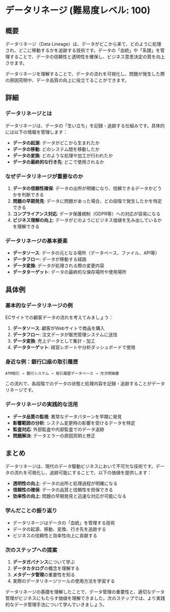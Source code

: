 # データリネージ (難易度レベル: 100)

## 概要
データリネージ（Data Lineage）は、データがどこから来て、どのように処理され、どこに移動するかを追跡する技術です。データの「血統」や「系譜」を管理することで、データの信頼性と透明性を確保し、ビジネス意思決定の質を向上させます。

データリネージを理解することで、データの流れを可視化し、問題が発生した際の原因究明や、データ品質の向上に役立てることができます。

## 詳細

### データリネージとは
データリネージは、データの「生い立ち」を記録・追跡する仕組みです。具体的には以下の情報を管理します：

- **データの起源**: データがどこから生まれたか
- **データの移動**: どのシステム間を移動したか
- **データの変換**: どのような処理や加工が行われたか
- **データの最終的な行き先**: どこで使用されるか

### なぜデータリネージが重要なのか
1. **データの信頼性確保**: データの出所が明確になり、信頼できるデータかどうかを判断できる
2. **問題の早期発見**: データに問題があった場合、どの段階で発生したかを特定できる
3. **コンプライアンス対応**: データ保護規制（GDPR等）への対応が容易になる
4. **ビジネス理解の向上**: データがどのようにビジネス価値を生み出しているかを理解できる

### データリネージの基本要素
- **データソース**: データの元となる場所（データベース、ファイル、API等）
- **データフロー**: データが移動する経路
- **データ変換**: データが処理される際の変更内容
- **データターゲット**: データの最終的な保存場所や使用場所

## 具体例

### 基本的なデータリネージの例
ECサイトでの顧客データの流れを考えてみましょう：

1. **データソース**: 顧客がWebサイトで商品を購入
2. **データフロー**: 注文データが販売管理システムに送信
3. **データ変換**: 売上データとして集計・加工
4. **データターゲット**: 経営レポートや分析ダッシュボードで使用

### 身近な例：銀行口座の取引履歴
```
ATM取引 → 銀行システム → 取引履歴データベース → 月次明細書
```

この流れで、各段階でのデータの状態と処理内容を記録・追跡することがデータリネージです。

### データリネージの実践的な活用
- **データ品質の監視**: 異常なデータパターンを早期に発見
- **影響範囲の分析**: システム変更時の影響を受けるデータを特定
- **監査対応**: 外部監査や内部監査でのデータ追跡
- **問題解決**: データエラーの原因究明と修正

## まとめ

データリネージは、現代のデータ駆動ビジネスにおいて不可欠な技術です。データの流れを可視化し、追跡可能にすることで、以下の価値を提供します：

- **透明性の向上**: データの出所と処理過程が明確になる
- **信頼性の確保**: データの品質と信頼性を担保できる
- **効率性の向上**: 問題の早期発見と迅速な対応が可能になる

### 学んだことの振り返り
- データリネージはデータの「血統」を管理する技術
- データの起源、移動、変換、行き先を追跡する
- ビジネスの信頼性と効率性向上に貢献する

### 次のステップへの提案
1. **データガバナンス**について学ぶ
2. **データカタログ**の概念を理解する
3. **メタデータ管理**の重要性を知る
4. 実際のデータリネージツールの使用方法を学習する

データリネージの基礎を理解したことで、データ管理の重要性と、適切なデータ管理がビジネスにもたらす価値を理解できました。次のステップでは、より実践的なデータ管理手法について学んでいきましょう。 
